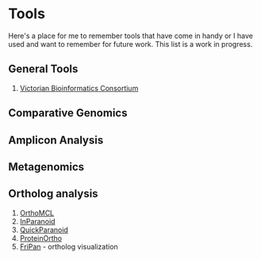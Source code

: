 # Tools

Here's a place for me to remember tools that have come in handy or I have used and want to remember for future work.  This list is a work in progress.

## General Tools

1. [Victorian Bioinformatics Consortium](http://www.vicbioinformatics.com/software.shtml)

## Comparative Genomics

## Amplicon Analysis

## Metagenomics

## Ortholog analysis

1. [OrthoMCL](http://www.orthomcl.org/orthomcl)
2. [InParanoid](http://inparanoid.sbc.su.se/cgi-bin/index.cgi)
3. [QuickParanoid](http://pl.postech.ac.kr/QuickParanoid/)
4. [ProteinOrtho](https://www.bioinf.uni-leipzig.de/Software/proteinortho/)
5. [FriPan](http://www.vicbioinformatics.com/software.fripan.shtml) - ortholog visualization
